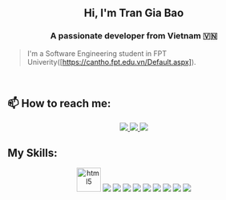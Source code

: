 
<h2 align="center">Hi, I'm Tran Gia Bao</h2>
<p align="center">
  <h3 align="center">A passionate developer from Vietnam 🇻🇳 </h3>
</p>

> I'm a Software Engineering student in FPT Univerity([https://cantho.fpt.edu.vn/Default.aspx]).

<br />

## 📫 How to reach me:

<p align="center">
  <a href="https://www.facebook.com/Tranbao1003/" alt="Facebook">
    <img src="https://img.icons8.com/fluent/48/000000/facebook-new.png" target="_blank" />
  </a> 
  <a href="https://github.com/baotr10" alt="Github">
    <img src="https://img.icons8.com/fluent/48/000000/github.png"/>
  </a> 
  <a href="mailto:trangiabao100304@gmail.com" alt="Email">
    <img src="https://img.icons8.com/fluent/48/000000/mailing.png"/>
  </a>
</p>

## My Skills:
<p align="center">
  <img src="https://img.icons8.com/color/48/html-5--v1.png" alt="html5" width="48" height="48"/> 
  <img src="https://img.icons8.com/color/48/css3.png"/>
  <img src="https://img.icons8.com/color/48/sass.png"/>
  <img src="https://img.icons8.com/color/48/react-native.png"/>
  <img src="https://img.icons8.com/color/48/nodejs.png"/>
  <img src="https://img.icons8.com/color/48/bootstrap--v1.png"/>
  <img src="https://img.icons8.com/sf-black/64/api-settings.png"/>
  <img src="https://img.icons8.com/color/48/git.png"/>
  <img src="https://img.icons8.com/fluent/48/000000/github.png"/>
  <img src="https://img.icons8.com/color/48/jira.png"/>
</p>


